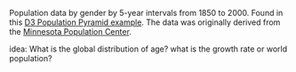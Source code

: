 Population data by gender by 5-year intervals from 1850 to 2000. Found in this [D3 Population Pyramid example](http://bl.ocks.org/mbostock/4062085). The data was originally derived from the [Minnesota Population Center](https://www.ipums.org/).

idea:
What is the global distribution of age?
what is the growth rate or world population?

